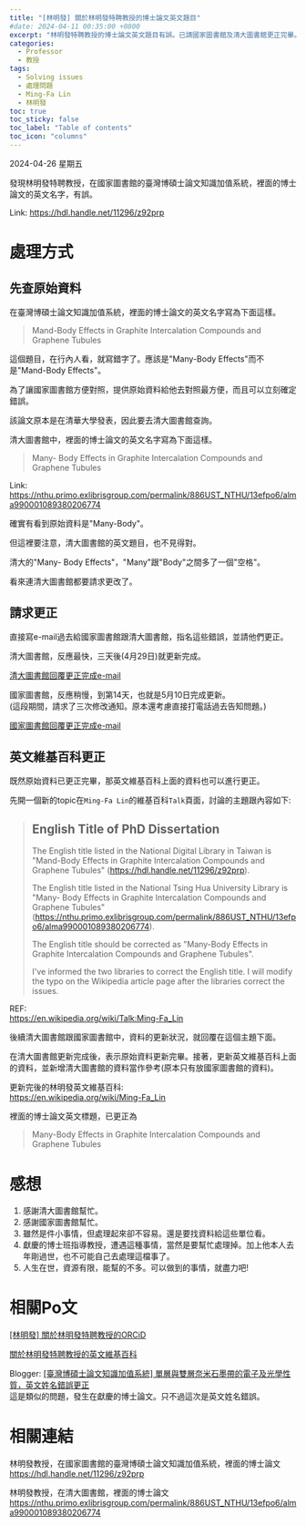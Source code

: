 ```yaml
---
title: "[林明發] 關於林明發特聘教授的博士論文英文題目"
#date: 2024-04-11 00:35:00 +0800
excerpt: "林明發特聘教授的博士論文英文題目有誤。已請國家圖書館及清大圖書館更正完畢。"
categories:
  - Professor
  - 教授
tags:
  - Solving issues
  - 處理問題
  - Ming-Fa Lin
  - 林明發
toc: true
toc_sticky: false
toc_label: "Table of contents"
toc_icon: "columns"
---
```


2024-04-26 星期五

發現林明發特聘教授，在國家圖書館的臺灣博碩士論文知識加值系統，裡面的博士論文的英文名字，有誤。

Link: <https://hdl.handle.net/11296/z92prp>  

# 處理方式

## 先查原始資料

在臺灣博碩士論文知識加值系統，裡面的博士論文的英文名字寫為下面這樣。

> Mand-Body Effects in Graphite Intercalation Compounds and Graphene Tubules

這個題目，在行內人看，就寫錯字了。應該是"Many-Body Effects"而不是"Mand-Body Effects"。

為了讓國家圖書館方便對照，提供原始資料給他去對照最方便，而且可以立刻確定錯誤。

該論文原本是在清華大學發表，因此要去清大圖書館查詢。

清大圖書館中，裡面的博士論文的英文名字寫為下面這樣。

> Many- Body Effects in Graphite Intercalation Compounds and Graphene Tubules

Link: <https://nthu.primo.exlibrisgroup.com/permalink/886UST_NTHU/13efpo6/alma990001089380206774>

確實有看到原始資料是"Many-Body"。

但這裡要注意，清大圖書館的英文題目，也不見得對。

清大的"Many- Body Effects"，"Many"跟"Body"之間多了一個"空格"。

看來連清大圖書館都要請求更改了。

<!--
Incorrect English title - screenshot

https://github.com/HsienChing/Project-Life-Trace/blob/aae9056f83a4fe02f475018a1d8036d2eccb4a90/Dataset/H.C.-Chung/E-mails/Ming-Fa-Lin-PhD-Dissertation-English-Title-Correction/Screenshot-2024-04-26-Incorrect-English-title-MF.Lin-PhD-Dissertation-NDLTD.jpg

https://github.com/HsienChing/Project-Life-Trace/blob/aae9056f83a4fe02f475018a1d8036d2eccb4a90/Dataset/H.C.-Chung/E-mails/Ming-Fa-Lin-PhD-Dissertation-English-Title-Correction/Screenshot-2024-04-26-Incorrect-English-title-MF.Lin-PhD-Dissertation-NTHU-Library.jpg
-->

## 請求更正

直接寫e-mail過去給國家圖書館跟清大圖書館，指名這些錯誤，並請他們更正。

清大圖書館，反應最快，三天後(4月29日)就更新完成。

[清大圖書館回覆更正完成e-mail](<https://github.com/HsienChing/Project-Life-Trace/blob/aae9056f83a4fe02f475018a1d8036d2eccb4a90/Dataset/H.C.-Chung/E-mails/Ming-Fa-Lin-PhD-Dissertation-English-Title-Correction/2024-04-29-Ming-Fa-Lin-PhD-Dissertation-English-Title-Correction-NTHU-Library.pdf>)

國家圖書館，反應稍慢，到第14天，也就是5月10日完成更新。  
(這段期間，請求了三次修改通知。原本還考慮直接打電話過去告知問題。)

[國家圖書館回覆更正完成e-mail](<https://github.com/HsienChing/Project-Life-Trace/blob/aae9056f83a4fe02f475018a1d8036d2eccb4a90/Dataset/H.C.-Chung/E-mails/Ming-Fa-Lin-PhD-Dissertation-English-Title-Correction/2024-05-10-Ming-Fa-Lin-PhD-Dissertation-English-Title-Correction-NDLTD.pdf>)

## 英文維基百科更正

既然原始資料已更正完畢，那英文維基百科上面的資料也可以進行更正。

先開一個新的topic在`Ming-Fa Lin`的維基百科`Talk`頁面，討論的主題跟內容如下:

> English Title of PhD Dissertation
> ---
> 
> The English title listed in the National Digital Library in Taiwan is "Mand-Body Effects in Graphite Intercalation Compounds and Graphene Tubules" (https://hdl.handle.net/11296/z92prp).
> 
> The English title listed in the National Tsing Hua University Library is "Many- Body Effects in Graphite Intercalation Compounds and Graphene Tubules" (https://nthu.primo.exlibrisgroup.com/permalink/886UST_NTHU/13efpo6/alma990001089380206774).
> 
> The English title should be corrected as "Many-Body Effects in Graphite Intercalation Compounds and Graphene Tubules".
> 
> I've informed the two libraries to correct the English title. I will modify the typo on the Wikipedia article page after the libraries correct the issues.

REF:  
<https://en.wikipedia.org/wiki/Talk:Ming-Fa_Lin>

後續清大圖書館跟國家圖書館中，資料的更新狀況，就回覆在這個主題下面。

在清大圖書館更新完成後，表示原始資料更新完畢。接著，更新英文維基百科上面的資料，並新增清大圖書館的資料當作參考(原本只有放國家圖書館的資料)。

更新完後的林明發英文維基百科:  
<https://en.wikipedia.org/wiki/Ming-Fa_Lin>

裡面的博士論文英文標題，已更正為

> Many-Body Effects in Graphite Intercalation Compounds and Graphene Tubules

# 感想
1. 感謝清大圖書館幫忙。
2. 感謝國家圖書館幫忙。
3. 雖然是件小事情，但處理起來卻不容易。還是要找資料給這些單位看。
4. 獻慶的博士班指導教授，遭遇這種事情，當然是要幫忙處理掉。加上他本人去年剛過世，也不可能自己去處理這檔事了。
5. 人生在世，資源有限，能幫的不多。可以做到的事情，就盡力吧! 

# 相關Po文

[[林明發] 關於林明發特聘教授的ORCiD](<https://hsienching.github.io/2024/04/11/ORCiD-Prof-Ming-Fa-Lin/>)

[關於林明發特聘教授的英文維基百科](<https://hsienching.github.io/2024/04/29/About-Wikipedia-Article-of-Prof-Ming-Fa-Lin/>)

Blogger: [[臺灣博碩士論文知識加值系統] 單層與雙層奈米石墨帶的電子及光學性質，英文姓名錯誤更正](<https://dream-and-creation.blogspot.com/2023/12/blog-post.html>)  
這是類似的問題，發生在獻慶的博士論文。只不過這次是英文姓名錯誤。

# 相關連結

林明發教授，在國家圖書館的臺灣博碩士論文知識加值系統，裡面的博士論文  
<https://hdl.handle.net/11296/z92prp>

林明發教授，在清大圖書館，裡面的博士論文  
<https://nthu.primo.exlibrisgroup.com/permalink/886UST_NTHU/13efpo6/alma990001089380206774>
